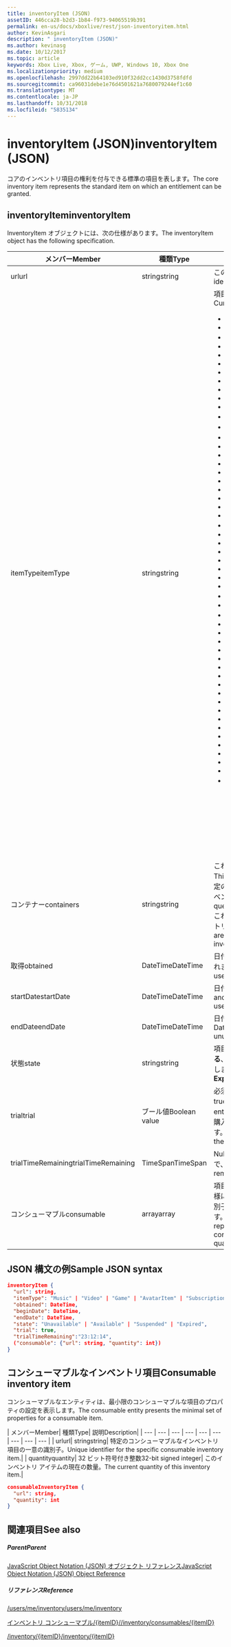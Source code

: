 ```yaml
---
title: inventoryItem (JSON)
assetID: 446cca28-b2d3-1b84-f973-94065519b391
permalink: en-us/docs/xboxlive/rest/json-inventoryitem.html
author: KevinAsgari
description: " inventoryItem (JSON)"
ms.author: kevinasg
ms.date: 10/12/2017
ms.topic: article
keywords: Xbox Live, Xbox, ゲーム, UWP, Windows 10, Xbox One
ms.localizationpriority: medium
ms.openlocfilehash: 2997dd22b64103ed910f32dd2cc1430d3758fdfd
ms.sourcegitcommit: ca96031debe1e76d4501621a7680079244ef1c60
ms.translationtype: MT
ms.contentlocale: ja-JP
ms.lasthandoff: 10/31/2018
ms.locfileid: "5835134"
---
```

# <a name="inventoryitem-json"></a><span data-ttu-id="7ab64-104">inventoryItem (JSON)</span><span class="sxs-lookup"><span data-stu-id="7ab64-104">inventoryItem (JSON)</span></span>
<span data-ttu-id="7ab64-105">コアのインベントリ項目の権利を付与できる標準の項目を表します。</span><span class="sxs-lookup"><span data-stu-id="7ab64-105">The core inventory item represents the standard item on which an entitlement can be granted.</span></span>
<a id="ID4EN"></a>


## <a name="inventoryitem"></a><span data-ttu-id="7ab64-106">inventoryItem</span><span class="sxs-lookup"><span data-stu-id="7ab64-106">inventoryItem</span></span>

<span data-ttu-id="7ab64-107">InventoryItem オブジェクトには、次の仕様があります。</span><span class="sxs-lookup"><span data-stu-id="7ab64-107">The inventoryItem object has the following specification.</span></span>

| <span data-ttu-id="7ab64-108">メンバー</span><span class="sxs-lookup"><span data-stu-id="7ab64-108">Member</span></span>| <span data-ttu-id="7ab64-109">種類</span><span class="sxs-lookup"><span data-stu-id="7ab64-109">Type</span></span>| <span data-ttu-id="7ab64-110">説明</span><span class="sxs-lookup"><span data-stu-id="7ab64-110">Description</span></span>|
| --- | --- | --- |
| <span data-ttu-id="7ab64-111">url</span><span class="sxs-lookup"><span data-stu-id="7ab64-111">url</span></span>| <span data-ttu-id="7ab64-112">string</span><span class="sxs-lookup"><span data-stu-id="7ab64-112">string</span></span>| <span data-ttu-id="7ab64-113">この特定のインベントリ項目の一意の識別子。</span><span class="sxs-lookup"><span data-stu-id="7ab64-113">Unique identifier for this specific inventory item.</span></span>|
| <span data-ttu-id="7ab64-114">itemType</span><span class="sxs-lookup"><span data-stu-id="7ab64-114">itemType</span></span>| <span data-ttu-id="7ab64-115">string</span><span class="sxs-lookup"><span data-stu-id="7ab64-115">string</span></span>| <span data-ttu-id="7ab64-116">項目の種類です。</span><span class="sxs-lookup"><span data-stu-id="7ab64-116">Type of the item.</span></span> <span data-ttu-id="7ab64-117">現在の値します。</span><span class="sxs-lookup"><span data-stu-id="7ab64-117">Current values are</span></span> <ul><li><b><span data-ttu-id="7ab64-118">Unknown</span><span class="sxs-lookup"><span data-stu-id="7ab64-118">Unknown</span></span></b></li><li><b><span data-ttu-id="7ab64-119">Game</span><span class="sxs-lookup"><span data-stu-id="7ab64-119">Game</span></span></b></li><li><b><span data-ttu-id="7ab64-120">映画</span><span class="sxs-lookup"><span data-stu-id="7ab64-120">Movie</span></span></b></li><li> <b><span data-ttu-id="7ab64-121">TVShow</span><span class="sxs-lookup"><span data-stu-id="7ab64-121">TVShow</span></span></b></li><li><b><span data-ttu-id="7ab64-122">MusicVideo</span><span class="sxs-lookup"><span data-stu-id="7ab64-122">MusicVideo</span></span></b></li><li><b><span data-ttu-id="7ab64-123">GameTrial</span><span class="sxs-lookup"><span data-stu-id="7ab64-123">GameTrial</span></span></b></li><li><b><span data-ttu-id="7ab64-124">ViralVideo</span><span class="sxs-lookup"><span data-stu-id="7ab64-124">ViralVideo</span></span></b></li><li><b><span data-ttu-id="7ab64-125">TVEpisode</span><span class="sxs-lookup"><span data-stu-id="7ab64-125">TVEpisode</span></span></b></li><li><b><span data-ttu-id="7ab64-126">TVSeason</span><span class="sxs-lookup"><span data-stu-id="7ab64-126">TVSeason</span></span></b></li><li><b><span data-ttu-id="7ab64-127">TVSeries</span><span class="sxs-lookup"><span data-stu-id="7ab64-127">TVSeries</span></span></b></li><li><b><span data-ttu-id="7ab64-128">VideoPreview</span><span class="sxs-lookup"><span data-stu-id="7ab64-128">VideoPreview</span></span></b></li><li><b><span data-ttu-id="7ab64-129">ポスター</span><span class="sxs-lookup"><span data-stu-id="7ab64-129">Poster</span></span></b></li><li><b><span data-ttu-id="7ab64-130">ポッド キャスト</span><span class="sxs-lookup"><span data-stu-id="7ab64-130">Podcast</span></span></b></li><li><b><span data-ttu-id="7ab64-131">画像</span><span class="sxs-lookup"><span data-stu-id="7ab64-131">Image</span></span></b></li><li><b><span data-ttu-id="7ab64-132">BoxArt</span><span class="sxs-lookup"><span data-stu-id="7ab64-132">BoxArt</span></span></b></li><li><b><span data-ttu-id="7ab64-133">ArtistPicture</span><span class="sxs-lookup"><span data-stu-id="7ab64-133">ArtistPicture</span></span></b></li><li><b><span data-ttu-id="7ab64-134">GameContent</span><span class="sxs-lookup"><span data-stu-id="7ab64-134">GameContent</span></span></b></li><li><b><span data-ttu-id="7ab64-135">GameDemo</span><span class="sxs-lookup"><span data-stu-id="7ab64-135">GameDemo</span></span></b></li><li><b><span data-ttu-id="7ab64-136">Theme</span><span class="sxs-lookup"><span data-stu-id="7ab64-136">Theme</span></span></b></li><li><b><span data-ttu-id="7ab64-137">XboxOriginalGame</span><span class="sxs-lookup"><span data-stu-id="7ab64-137">XboxOriginalGame</span></span></b></li><li><b><span data-ttu-id="7ab64-138">GamerTile</span><span class="sxs-lookup"><span data-stu-id="7ab64-138">GamerTile</span></span></b></li><li><b><span data-ttu-id="7ab64-139">ArcadeGame</span><span class="sxs-lookup"><span data-stu-id="7ab64-139">ArcadeGame</span></span></b></li><li><b><span data-ttu-id="7ab64-140">GameConsumable</span><span class="sxs-lookup"><span data-stu-id="7ab64-140">GameConsumable</span></span></b></li><li><b><span data-ttu-id="7ab64-141">アルバム</span><span class="sxs-lookup"><span data-stu-id="7ab64-141">Album</span></span></b></li><li><b><span data-ttu-id="7ab64-142">AlbumDisc</span><span class="sxs-lookup"><span data-stu-id="7ab64-142">AlbumDisc</span></span></b></li><li><b><span data-ttu-id="7ab64-143">AlbumArt</span><span class="sxs-lookup"><span data-stu-id="7ab64-143">AlbumArt</span></span></b></li><li><b><span data-ttu-id="7ab64-144">GameVideo</span><span class="sxs-lookup"><span data-stu-id="7ab64-144">GameVideo</span></span></b></li><li><b><span data-ttu-id="7ab64-145">BackgroundArt</span><span class="sxs-lookup"><span data-stu-id="7ab64-145">BackgroundArt</span></span></b></li><li><b><span data-ttu-id="7ab64-146">TVTrailer</span><span class="sxs-lookup"><span data-stu-id="7ab64-146">TVTrailer</span></span></b></li><li><b><span data-ttu-id="7ab64-147">GameTrailer</span><span class="sxs-lookup"><span data-stu-id="7ab64-147">GameTrailer</span></span></b></li><li><b><span data-ttu-id="7ab64-148">VideoShort</span><span class="sxs-lookup"><span data-stu-id="7ab64-148">VideoShort</span></span></b></li><li><b><span data-ttu-id="7ab64-149">バンドル</span><span class="sxs-lookup"><span data-stu-id="7ab64-149">Bundle</span></span></b></li><li><b><span data-ttu-id="7ab64-150">XnaCommunityGame</span><span class="sxs-lookup"><span data-stu-id="7ab64-150">XnaCommunityGame</span></span></b></li><li><b><span data-ttu-id="7ab64-151">プロモーション</span><span class="sxs-lookup"><span data-stu-id="7ab64-151">Promotional</span></span></b></li><li><b><span data-ttu-id="7ab64-152">MovieTrailer</span><span class="sxs-lookup"><span data-stu-id="7ab64-152">MovieTrailer</span></span></b></li><li><b><span data-ttu-id="7ab64-153">SlideshowPreviewImage</span><span class="sxs-lookup"><span data-stu-id="7ab64-153">SlideshowPreviewImage</span></span></b></li><li><b><span data-ttu-id="7ab64-154">ServerBackedGames</span><span class="sxs-lookup"><span data-stu-id="7ab64-154">ServerBackedGames</span></span></b></li><li><b><span data-ttu-id="7ab64-155">Marketplace</span><span class="sxs-lookup"><span data-stu-id="7ab64-155">Marketplace</span></span></b></li><li><b><span data-ttu-id="7ab64-156">AvatarItem</span><span class="sxs-lookup"><span data-stu-id="7ab64-156">AvatarItem</span></span></b></li><li><b><span data-ttu-id="7ab64-157">LiveApp</span><span class="sxs-lookup"><span data-stu-id="7ab64-157">LiveApp</span></span></b></li><li><b><span data-ttu-id="7ab64-158">WebGame</span><span class="sxs-lookup"><span data-stu-id="7ab64-158">WebGame</span></span></b></li><li><b><span data-ttu-id="7ab64-159">MobileGame</span><span class="sxs-lookup"><span data-stu-id="7ab64-159">MobileGame</span></span></b></li><li><b><span data-ttu-id="7ab64-160">MobilePdlc</span><span class="sxs-lookup"><span data-stu-id="7ab64-160">MobilePdlc</span></span></b></li><li><b><span data-ttu-id="7ab64-161">MobileConsumable</span><span class="sxs-lookup"><span data-stu-id="7ab64-161">MobileConsumable</span></span></b></li><li><b><span data-ttu-id="7ab64-162">App</span><span class="sxs-lookup"><span data-stu-id="7ab64-162">App</span></span></b></li><li><b><span data-ttu-id="7ab64-163">MetroGame</span><span class="sxs-lookup"><span data-stu-id="7ab64-163">MetroGame</span></span></b></li><li><b><span data-ttu-id="7ab64-164">MetroGameContent</span><span class="sxs-lookup"><span data-stu-id="7ab64-164">MetroGameContent</span></span></b></li><li><b><span data-ttu-id="7ab64-165">MetroGameConsumable</span><span class="sxs-lookup"><span data-stu-id="7ab64-165">MetroGameConsumable</span></span></b></li><li><b><span data-ttu-id="7ab64-166">GameLayer</span><span class="sxs-lookup"><span data-stu-id="7ab64-166">GameLayer</span></span></b></li><li><b><span data-ttu-id="7ab64-167">GameActivity</span><span class="sxs-lookup"><span data-stu-id="7ab64-167">GameActivity</span></span></b></li><li><b><span data-ttu-id="7ab64-168">GameV2</span><span class="sxs-lookup"><span data-stu-id="7ab64-168">GameV2</span></span></b></li><li><b><span data-ttu-id="7ab64-169">SubscriptionV2</span><span class="sxs-lookup"><span data-stu-id="7ab64-169">SubscriptionV2</span></span></b></li><li><b><span data-ttu-id="7ab64-170">サブスクリプション</span><span class="sxs-lookup"><span data-stu-id="7ab64-170">Subscription</span></span></b><br/><br/> <span data-ttu-id="7ab64-171">**注:** ゲームが**GameV2**によって指定される、コンシューマブルなアドオンです**GameConsumable**、永続的な DLC が**GameContent**します。</span><span class="sxs-lookup"><span data-stu-id="7ab64-171">**Note:** Games are designated by **GameV2**, consumables are **GameConsumable**, and durable DLC is **GameContent**.</span></span> |
  | <span data-ttu-id="7ab64-172">コンテナー</span><span class="sxs-lookup"><span data-stu-id="7ab64-172">containers</span></span> | <span data-ttu-id="7ab64-173">string</span><span class="sxs-lookup"><span data-stu-id="7ab64-173">string</span></span> | <span data-ttu-id="7ab64-174">これは、この項目を含む「コンテナー」のセットです。</span><span class="sxs-lookup"><span data-stu-id="7ab64-174">This is the set of "containers" that contain this item.</span></span> <span data-ttu-id="7ab64-175">特定のコンテナーに参加している項目は、ユーザーのインベントリを照会できます。</span><span class="sxs-lookup"><span data-stu-id="7ab64-175">A user's inventory can be queried for items that belong to a specific container.</span></span> <span data-ttu-id="7ab64-176">これらのコンテナーは、項目に追加されると、インベントリの購入によって決定されます。</span><span class="sxs-lookup"><span data-stu-id="7ab64-176">These containers are determined when the item is added to the inventory by purchase.</span></span> |
  | <span data-ttu-id="7ab64-177">取得</span><span class="sxs-lookup"><span data-stu-id="7ab64-177">obtained</span></span> | <span data-ttu-id="7ab64-178">DateTime</span><span class="sxs-lookup"><span data-stu-id="7ab64-178">DateTime</span></span> | <span data-ttu-id="7ab64-179">日付と時刻の項目は、ユーザーのインベントリに追加されました。</span><span class="sxs-lookup"><span data-stu-id="7ab64-179">Date and time the item was added to the user's inventory.</span></span> |
  | <span data-ttu-id="7ab64-180">startDate</span><span class="sxs-lookup"><span data-stu-id="7ab64-180">startDate</span></span> | <span data-ttu-id="7ab64-181">DateTime</span><span class="sxs-lookup"><span data-stu-id="7ab64-181">DateTime</span></span> | <span data-ttu-id="7ab64-182">日付と時刻になった、または使用可能になります。</span><span class="sxs-lookup"><span data-stu-id="7ab64-182">Date and time the item became or will become available for use.</span></span> |
  | <span data-ttu-id="7ab64-183">endDate</span><span class="sxs-lookup"><span data-stu-id="7ab64-183">endDate</span></span> | <span data-ttu-id="7ab64-184">DateTime</span><span class="sxs-lookup"><span data-stu-id="7ab64-184">DateTime</span></span> | <span data-ttu-id="7ab64-185">日付と時刻になった、または使用できなくなります。</span><span class="sxs-lookup"><span data-stu-id="7ab64-185">Date and time the item became or will become unusable.</span></span> |
  | <span data-ttu-id="7ab64-186">状態</span><span class="sxs-lookup"><span data-stu-id="7ab64-186">state</span></span> | <span data-ttu-id="7ab64-187">string</span><span class="sxs-lookup"><span data-stu-id="7ab64-187">string</span></span> | <span data-ttu-id="7ab64-188">項目の状態。</span><span class="sxs-lookup"><span data-stu-id="7ab64-188">The state of the item.</span></span> <span data-ttu-id="7ab64-189">値は**有効になっている**、**中断**、**有効期限が切れて**、**キャンセル**、**更新**を許可します。</span><span class="sxs-lookup"><span data-stu-id="7ab64-189">Allowed values are **Enabled**, **Suspended**, **Expired**, **Canceled**, **Renewed**.</span></span>  |
  | <span data-ttu-id="7ab64-190">trial</span><span class="sxs-lookup"><span data-stu-id="7ab64-190">trial</span></span> | <span data-ttu-id="7ab64-191">ブール値</span><span class="sxs-lookup"><span data-stu-id="7ab64-191">Boolean value</span></span> | <span data-ttu-id="7ab64-192">必須。</span><span class="sxs-lookup"><span data-stu-id="7ab64-192">Required.</span></span> <span data-ttu-id="7ab64-193">この権利が、試用版である場合は true。それ以外の場合は false です。</span><span class="sxs-lookup"><span data-stu-id="7ab64-193">True if this entitlement is a trial; otherwise, false.</span></span> <span data-ttu-id="7ab64-194">権利の試用版を購入し、通常版を購入する場合は、両方が表示されます。</span><span class="sxs-lookup"><span data-stu-id="7ab64-194">If you buy the trial version of an entitlement and then buy the full version, you will receive both.</span></span> |
  | <span data-ttu-id="7ab64-195">trialTimeRemaining</span><span class="sxs-lookup"><span data-stu-id="7ab64-195">trialTimeRemaining</span></span> | <span data-ttu-id="7ab64-196">TimeSpan</span><span class="sxs-lookup"><span data-stu-id="7ab64-196">TimeSpan</span></span> | <span data-ttu-id="7ab64-197">Null 許容します。</span><span class="sxs-lookup"><span data-stu-id="7ab64-197">Nullable.</span></span> <span data-ttu-id="7ab64-198">どのくらいの時間は、分単位で、試用版に残っています。</span><span class="sxs-lookup"><span data-stu-id="7ab64-198">How much time is remaining on the trial, in minutes.</span></span> |
  | <span data-ttu-id="7ab64-199">コンシューマブル</span><span class="sxs-lookup"><span data-stu-id="7ab64-199">consumable</span></span> | <span data-ttu-id="7ab64-200">array</span><span class="sxs-lookup"><span data-stu-id="7ab64-200">array</span></span> | <span data-ttu-id="7ab64-201">項目がコンシューマブルの場合は、その現在の数量と同様に、コンシューマブルなインベントリ項目の一意の識別子 (リンク) の場合は、なインライン表現が含まれます。</span><span class="sxs-lookup"><span data-stu-id="7ab64-201">If the items is consumable, this contains an inline representation of the unique identifier (link) for the consumable inventory item, as well as its current quantity.</span></span> |

<a id="ID4EMAAC"></a>


## <a name="sample-json-syntax"></a><span data-ttu-id="7ab64-202">JSON 構文の例</span><span class="sxs-lookup"><span data-stu-id="7ab64-202">Sample JSON syntax</span></span>


```json
inventoryItem {
  "url": string,
  "itemType": "Music" | "Video" | "Game" | "AvatarItem" | "Subscription" | "DLC" | "Consumable" | ...,
  "obtained": DateTime,
  "beginDate": DateTime,
  "endDate": DateTime,
  "state": "Unavailable" | "Available" | "Suspended" | "Expired",
  "trial": true,
  "trialTimeRemaining":"23:12:14",
  ("consumable": {"url": string, "quantity": int})
}

```


<a id="ID4EVAAC"></a>


## <a name="consumable-inventory-item"></a><span data-ttu-id="7ab64-203">コンシューマブルなインベントリ項目</span><span class="sxs-lookup"><span data-stu-id="7ab64-203">Consumable inventory item</span></span>

<span data-ttu-id="7ab64-204">コンシューマブルなエンティティは、最小限のコンシューマブルな項目のプロパティの設定を表示します。</span><span class="sxs-lookup"><span data-stu-id="7ab64-204">The consumable entity presents the minimal set of properties for a consumable item.</span></span>

| <span data-ttu-id="7ab64-205">メンバー</span><span class="sxs-lookup"><span data-stu-id="7ab64-205">Member</span></span>| <span data-ttu-id="7ab64-206">種類</span><span class="sxs-lookup"><span data-stu-id="7ab64-206">Type</span></span>| <span data-ttu-id="7ab64-207">説明</span><span class="sxs-lookup"><span data-stu-id="7ab64-207">Description</span></span>|
| --- | --- | --- | --- | --- | --- | --- | --- | --- |
| <span data-ttu-id="7ab64-208">url</span><span class="sxs-lookup"><span data-stu-id="7ab64-208">url</span></span>| <span data-ttu-id="7ab64-209">string</span><span class="sxs-lookup"><span data-stu-id="7ab64-209">string</span></span>| <span data-ttu-id="7ab64-210">特定のコンシューマブルなインベントリ項目の一意の識別子。</span><span class="sxs-lookup"><span data-stu-id="7ab64-210">Unique identifier for the specific consumable inventory item.</span></span>|
| <span data-ttu-id="7ab64-211">quantity</span><span class="sxs-lookup"><span data-stu-id="7ab64-211">quantity</span></span>| <span data-ttu-id="7ab64-212">32 ビット符号付き整数</span><span class="sxs-lookup"><span data-stu-id="7ab64-212">32-bit signed integer</span></span>| <span data-ttu-id="7ab64-213">このインベントリ アイテムの現在の数量。</span><span class="sxs-lookup"><span data-stu-id="7ab64-213">The current quantity of this inventory item.</span></span>|


```json
consumableInventoryItem {
  "url": string,
  "quantity": int
}

```


<a id="ID4E4BAC"></a>


## <a name="see-also"></a><span data-ttu-id="7ab64-214">関連項目</span><span class="sxs-lookup"><span data-stu-id="7ab64-214">See also</span></span>

<a id="ID4E6BAC"></a>


##### <a name="parent"></a><span data-ttu-id="7ab64-215">Parent</span><span class="sxs-lookup"><span data-stu-id="7ab64-215">Parent</span></span>

[<span data-ttu-id="7ab64-216">JavaScript Object Notation (JSON) オブジェクト リファレンス</span><span class="sxs-lookup"><span data-stu-id="7ab64-216">JavaScript Object Notation (JSON) Object Reference</span></span>](atoc-xboxlivews-reference-json.md)


<a id="ID4EJCAC"></a>


##### <a name="reference"></a><span data-ttu-id="7ab64-217">リファレンス</span><span class="sxs-lookup"><span data-stu-id="7ab64-217">Reference</span></span>

[<span data-ttu-id="7ab64-218">/users/me/inventory</span><span class="sxs-lookup"><span data-stu-id="7ab64-218">/users/me/inventory</span></span>](../uri/marketplace/uri-inventory.md)

 [<span data-ttu-id="7ab64-219">インベントリ コンシューマブル/{itemID}/</span><span class="sxs-lookup"><span data-stu-id="7ab64-219">/inventory/consumables/{itemID}</span></span>](../uri/marketplace/uri-inventoryconsumablesitemurl.md)

 [<span data-ttu-id="7ab64-220">/inventory/{itemID}</span><span class="sxs-lookup"><span data-stu-id="7ab64-220">/inventory/{itemID}</span></span>](../uri/marketplace/uri-inventoryitemurl.md)
